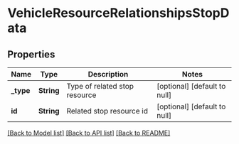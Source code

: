 # VehicleResourceRelationshipsStopData

## Properties
Name | Type | Description | Notes
------------ | ------------- | ------------- | -------------
**_type** | **String** | Type of related stop resource | [optional] [default to null]
**id** | **String** | Related stop resource id | [optional] [default to null]

[[Back to Model list]](../README.md#documentation-for-models) [[Back to API list]](../README.md#documentation-for-api-endpoints) [[Back to README]](../README.md)


